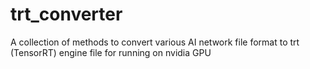 # trt_converter
A collection of methods to convert various AI network file format to trt (TensorRT) engine file for running on nvidia GPU
